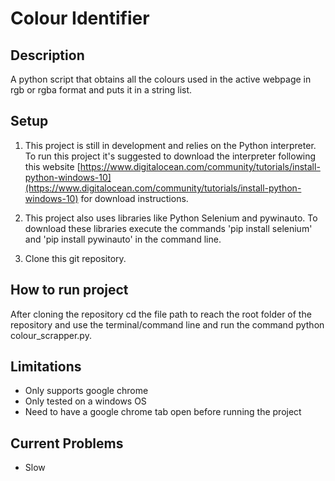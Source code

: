 # Colour Identifier

## Description
A python script that obtains all the colours used in the active webpage in rgb or rgba format and puts it in a string list.

## Setup
1. This project is still in development and relies on the Python interpreter. To run this project it's suggested to download the interpreter
following this website [https://www.digitalocean.com/community/tutorials/install-python-windows-10](https://www.digitalocean.com/community/tutorials/install-python-windows-10) for download instructions.

2. This project also uses libraries like Python Selenium and pywinauto. To download these libraries execute the commands 'pip install selenium' and 'pip install pywinauto' in the command line.

3. Clone this git repository.

## How to run project
After cloning the repository cd the file path to reach the root folder of the repository and use the terminal/command line and run the command python colour_scrapper.py.

## Limitations
- Only supports google chrome
- Only tested on a windows OS
- Need to have a google chrome tab open before running the project

## Current Problems
- Slow

